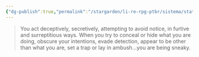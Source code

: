 ```yaml
---
{"dg-publish":true,"permalink":"/stargarden/li-re-rpg-ptbr/sistema/stats/abordagens/sneaky/","created":"2025-01-11T01:25:55.926-03:00","updated":"2025-01-12T02:32:48.023-03:00"}
---
```



> You act deceptively, secretively, attempting to avoid notice, in furtive and surreptitious ways. When you try to conceal or hide what you are doing, obscure your intentions, evade detection, appear to be other than what you are, set a trap or lay in ambush...you are being sneaky.